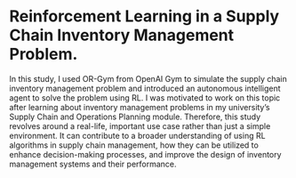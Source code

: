 # Reinforcement Learning in a Supply Chain Inventory Management Problem.

In this study, I used OR-Gym from OpenAI Gym to simulate the supply chain inventory management problem and introduced an autonomous intelligent agent to solve the problem using RL. I was motivated to work on this topic after learning about inventory management problems in my university’s Supply Chain and Operations Planning module. Therefore, this study revolves around a real-life, important use case rather than just a simple environment. It can contribute to a broader understanding of using RL algorithms in supply chain management, how they can be utilized to enhance decision-making processes, and improve the design of inventory management systems and their performance.
